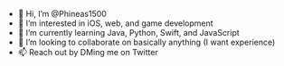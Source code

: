 - 👋 Hi, I’m @Phineas1500
- 👀 I’m interested in iOS, web, and game development
- 🌱 I’m currently learning Java, Python, Swift, and JavaScript
- 💞️ I’m looking to collaborate on basically anything (I want experience)
- 📫 Reach out by DMing me on Twitter

<!---
Phineas1500/Phineas1500 is a ✨ special ✨ repository because its `README.md` (this file) appears on your GitHub profile.
You can click the Preview link to take a look at your changes.
--->
